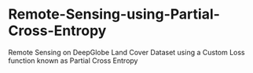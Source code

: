 # Remote-Sensing-using-Partial-Cross-Entropy
Remote Sensing on DeepGlobe Land Cover Dataset using a Custom Loss function known as Partial Cross Entropy
